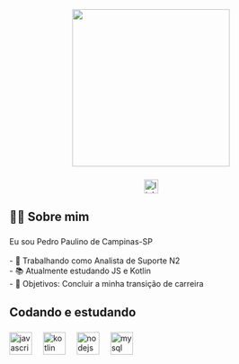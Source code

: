 <div align="center">
  <img height="280" src="https://media.giphy.com/media/v1.Y2lkPTc5MGI3NjExZnE2OWgxOHByaWFkeWczbW0yOXhhOG5peW8yZ3czZnVvMTV4YWtnbSZlcD12MV9pbnRlcm5hbF9naWZfYnlfaWQmY3Q9Zw/iIqmM5tTjmpOB9mpbn/giphy.gif"  />
</div>

###

<div align="center">
  <a href="https://www.linkedin.com/in/pedrogpaulino/" target="_blank">
    <img src="https://img.shields.io/static/v1?message=LinkedIn&logo=linkedin&label=&color=0077B5&logoColor=white&labelColor=&style=for-the-badge" height="25" alt="linkedin logo"  />
  </a>
</div>

###

<h2 align="left">👩‍💻  Sobre mim</h2>

###

<p align="left">Eu sou Pedro Paulino de Campinas-SP<br><br>- 🔭 Trabalhando como Analista de Suporte N2<br>- 📚 Atualmente estudando JS e Kotlin<br>- 🎯 Objetivos: Concluir a minha transição de carreira</p>

###

<h2 align="left">Codando e estudando</h2>

###

<div align="left">
  <img src="https://cdn.jsdelivr.net/gh/devicons/devicon/icons/javascript/javascript-plain.svg" height="40" alt="javascript logo"  />
  <img width="12" />
  <img src="https://cdn.jsdelivr.net/gh/devicons/devicon/icons/kotlin/kotlin-plain.svg" height="40" alt="kotlin logo"  />
  <img width="12" />
  <img src="https://cdn.jsdelivr.net/gh/devicons/devicon/icons/nodejs/nodejs-plain-wordmark.svg" height="40" alt="nodejs logo"  />
  <img width="12" />
  <img src="https://cdn.jsdelivr.net/gh/devicons/devicon/icons/mysql/mysql-original.svg" height="40" alt="mysql logo"  />
</div>

###
